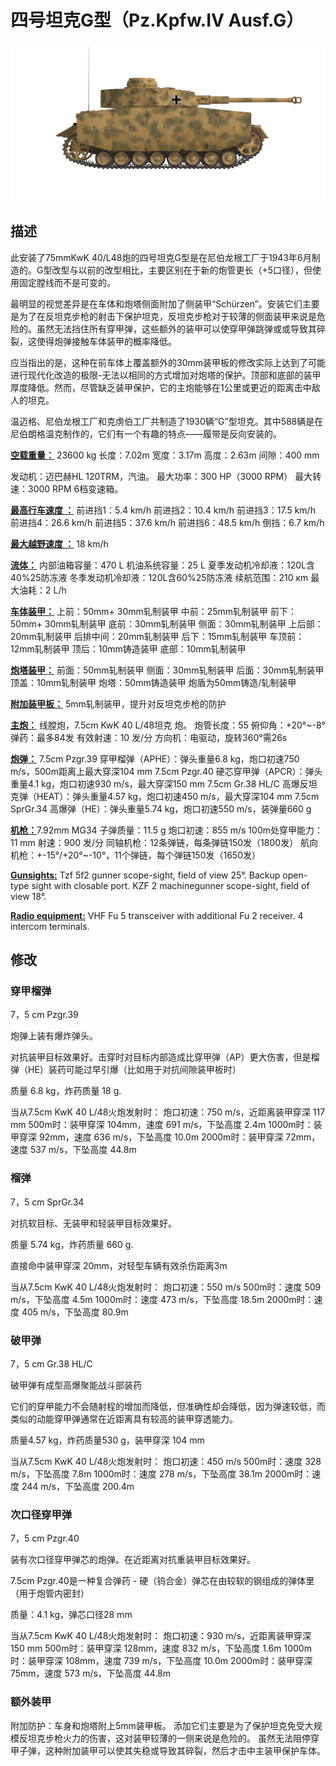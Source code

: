 # 四号坦克G型（Pz.Kpfw.IV Ausf.G）

![_pziv-g](../images/_pziv-g.png)

## 描述

此安装了75mmKwK 40/L48炮的四号坦克G型是在尼伯龙根工厂于1943年6月制造的。G型改型与以前的改型相比，主要区别在于新的炮管更长（+5口径），但使用固定膛线而不是可变的。

最明显的视觉差异是在车体和炮塔侧面附加了侧装甲“Schürzen”。安装它们主要是为了在反坦克步枪的射击下保护坦克，反坦克步枪对于较薄的侧面装甲来说是危险的。虽然无法挡住所有穿甲弹，这些额外的装甲可以使穿甲弹跳弹或或导致其碎裂，这使得炮弹接触车体装甲的概率降低。

应当指出的是，这种在前车体上覆盖额外的30mm装甲板的修改实际上达到了可能进行现代化改造的极限-无法以相同的方式增加对炮塔的保护。顶部和底部的装甲厚度降低。然而，尽管缺乏装甲保护，它的主炮能够在1公里或更近的距离击中敌人的坦克。

温迈格、尼伯龙根工厂和克虏伯工厂共制造了1930辆“G”型坦克。其中588辆是在尼伯朗格温克制作的，它们有一个有趣的特点——履带是反向安装的。

<b><u>空载重量：</u></b> 23600 kg
长度：7.02m
宽度：3.17m
高度：2.63m
间隙：400 mm

发动机：迈巴赫HL 120TRM，汽油。
最大功率：300 HP（3000 RPM）
最大转速：3000 RPM
6档变速箱。

<b><u>最高行车速度 ：</u></b>
前进挡1：5.4 km/h
前进挡2：10.4 km/h
前进挡3：17.5 km/h
前进挡4：26.6 km/h
前进挡5：37.6 km/h
前进挡6：48.5 km/h
倒挡：6.7 km/h

<b><u>最大越野速度 ：</u></b> 18 km/h

<b><u>流体：</u></b>
内部油箱容量：470 L
机油系统容量：25 L
夏季发动机冷却液：120L含40%25防冻液
冬季发动机冷却液：120L含60%25防冻液
续航范围：210 кm
最大油耗：2 L/h

<b><u>车体装甲：</u></b>
上前：50mm+ 30mm轧制装甲
中前：25mm轧制装甲
前下：50mm+ 30mm轧制装甲
底前：30mm轧制装甲
侧面：30mm轧制装甲
上后部：20mm轧制装甲
后排中间：20mm轧制装甲
后下：15mm轧制装甲
车顶前：12mm轧制装甲
顶后：10mm铸造装甲
底部：10mm轧制装甲

<b><u>炮塔装甲：</u></b>
前面：50mm轧制装甲
侧面：30mm轧制装甲
后面：30mm轧制装甲
顶盖：10mm轧制装甲
炮塔：50mm铸造装甲
炮盾为50mm铸造/轧制装甲

<b><u>附加装甲板：</u></b>
5mm轧制装甲，提升对反坦克步枪的防护

<b><u>主炮：</u></b> 线膛炮，7.5cm KwK 40 L/48坦克 炮。
炮管长度：55
俯仰角：+20°~-8°
弹药：最多84发
有效射速：10 发/分
方向机：电驱动，旋转360°需26s

<b><u>炮弹：</u></b>
7.5cm Pzgr.39 穿甲榴弹（APHE）：弹头重量6.8 kg，炮口初速750 m/s，500m距离上最大穿深104 mm
7.5cm Pzgr.40 硬芯穿甲弹（APCR）：弹头重量4.1 kg，炮口初速930 m/s，最大穿深150 mm
7.5cm Gr.38 HL/С 高爆反坦克弹（HEAT）：弹头重量4.57 kg，炮口初速450 m/s，最大穿深104 mm
7.5cm SprGr.34 高爆弹（HE）：弹头重量5.74 kg，炮口初速550 m/s，装弹量660 g

<b><u>机枪：</u></b>7.92mm MG34
子弹质量：11.5 g
炮口初速：855 m/s
100m处穿甲能力：11 mm
射速：900 发/分
同轴机枪：12条弹链，每条弹链150发（1800发）
航向机枪：+-15°/+20°~-10°，11个弹链，每个弹链150发（1650发）

<b><u>Gunsights:</u></b>
Tzf 5f2 gunner scope-sight, field of view 25°.
Backup open-type sight with closable port.
KZF 2 machinegunner scope-sight, field of view 18°.

<b><u>Radio equipment:</u></b>
VHF Fu 5 transceiver with additional Fu 2 receiver.
4 intercom terminals.


## 修改


### 穿甲榴弹

7，5 cm Pzgr.39

炮弹上装有爆炸弹头。

对抗装甲目标效果好。击穿时对目标内部造成比穿甲弹（AP）更大伤害，但是榴弹（HE）装药可能过早引爆（比如用于对抗间隙装甲板时）

质量 6.8 kg，炸药质量 18 g.

当从7.5cm KwK 40 L/48火炮发射时：
炮口初速：750 m/s，近距离装甲穿深 117 mm
500m时：装甲穿深 104mm，速度 691 m/s，下坠高度 2.4m
1000m时：装甲穿深 92mm，速度 636 m/s，下坠高度 10.0m
2000m时：装甲穿深 72mm，速度 537 m/s，下坠高度 44.8m

### 榴弹

7，5 cm SprGr.34

对抗软目标、无装甲和轻装甲目标效果好。

质量 5.74 kg，炸药质量 660 g.

直接命中装甲穿深 20mm，对轻型车辆有效杀伤距离3m

当从7.5cm KwK 40 L/48火炮发射时：
炮口初速：550 m/s
500m时：速度 509 m/s，下坠高度 4.5m
1000m时：速度 473 m/s，下坠高度 18.5m
2000m时：速度 405 m/s，下坠高度 80.9m﻿

### 破甲弹

7，5 cm Gr.38 HL/С

破甲弹有成型高爆聚能战斗部装药

它们的穿甲能力不会随射程的增加而降低，但准确性却会降低，因为弹速较低，而类似的动能穿甲弹通常在近距离具有较高的装甲穿透能力。

质量4.57 kg，炸药质量530 g，装甲穿深 104 mm

当从7.5cm KwK 40 L/48火炮发射时：
炮口初速：450 m/s
500m时：速度 328 m/s，下坠高度 7.8m
1000m时：速度 278 m/s，下坠高度 38.1m
2000m时：速度 244 m/s，下坠高度 200.4m﻿

### 次口径穿甲弹

7，5 cm Pzgr.40

装有次口径穿甲弹芯的炮弹。在近距离对抗重装甲目标效果好。

7.5cm Pzgr.40是一种复合弹药 - 硬（钨合金）弹芯在由较软的钢组成的弹体里（用于炮管内密封）

质量：4.1 kg，弹芯口径28 mm

当从7.5cm KwK 40 L/48火炮发射时：
炮口初速：930 m/s，近距离装甲穿深 150 mm
500m时：装甲穿深 128mm，速度 832 m/s，下坠高度 1.6m
1000m时：装甲穿深 108mm，速度 739 m/s，下坠高度 10.0m
2000m时：装甲穿深 75mm，速度 573 m/s，下坠高度 44.8m

### 额外装甲

附加防护：车身和炮塔附上5mm装甲板。
添加它们主要是为了保护坦克免受大规模反坦克步枪火力的伤害，这对装甲较薄的一侧来说是危险的。
虽然无法阻停穿甲子弹，这种附加装甲可以使其失稳或导致其碎裂，然后才击中主装甲保护车体。
